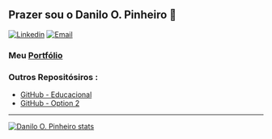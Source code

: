 <h2>Prazer sou o Danilo O. Pinheiro 👋</h2>

[![Linkedin](https://img.shields.io/badge/-LinkedIn-blue?style=flat&logo=Linkedin&logoColor=white)](https://www.linkedin.com/in/raziel-rodrigues-2b32b5140/)
[![Email](https://img.shields.io/badge/-Gmail-red?style=flat&logo=Mail&logoColor=white)](mailto:daniloopro@gmail.com)

### Meu [Portfólio](https://dop-s.github.io/)

### Outros Repositósiros :
  
  * [GitHub - Educacional](https://github.com/DaniloOP1381521)<br>
  * [GitHub - Option 2](https://github.com/DaniloOPinheiro)

<hr>

[![Danilo O. Pinheiro stats](https://github-readme-stats.vercel.app/api?username=DaniloOPro&show_icons=true&theme=radical)](https://github.com/DaniloOPro)
<!--
[![Danilo O. Pinheiro Langs](https://github-readme-stats.vercel.app/api/top-langs/?username=DaniloOPro&layout=compact&theme=radical&langs_count=20)](https://github.com/DaniloOPro)


**DaniloOPro/DaniloOPro** is a ✨ _special_ ✨ repository because its `README.md` (this file) appears on your GitHub profile.

Here are some ideas to get you started:

- 🔭 I’m currently working on ...
- 🌱 I’m currently learning ...
- 👯 I’m looking to collaborate on ...
- 🤔 I’m looking for help with ...
- 💬 Ask me about ...
- 📫 How to reach me: ...
- 😄 Pronouns: ...
- ⚡ Fun fact: ...
-->
